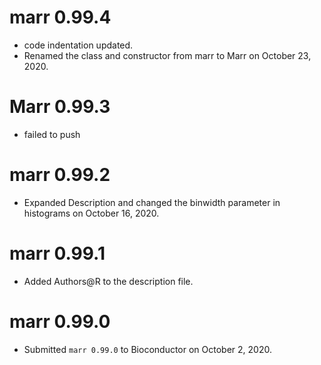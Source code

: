 # marr 0.99.4

* code indentation updated.
* Renamed the class and constructor from marr to Marr on October 23, 2020.

# Marr 0.99.3

* failed to push


# marr 0.99.2

* Expanded Description and changed the binwidth parameter in histograms on October 16, 2020.

# marr 0.99.1

* Added Authors@R to the description file.

# marr 0.99.0

* Submitted `marr 0.99.0` to Bioconductor on October 2, 2020.


